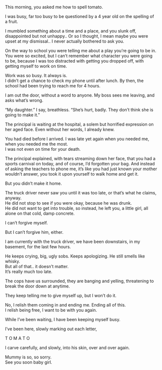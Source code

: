 This morning, you asked me how to spell tomato.  

I was busy, far too busy to be questioned by a 4 year old on the spelling of a fruit.  

I mumbled something about a time and a place, and you slunk off, disappointed but not unhappy.. Or so I thought, I mean maybe you were upset at my dismissal.. I never actually bothered to ask you.  

On the way to school you were telling me about a play you’re going to be in. 
You were so excited, but I can’t remember what character you were going to be, because I was too distracted with getting you dropped off, with getting myself to work on time.  

Work was so busy. It always is.  
I didn’t get a chance to check my phone until after lunch. By then, the school had been trying to reach me for 4 hours.  

I am out the door, without a word to anyone. My boss sees me leaving, and asks what’s wrong.  

“My daughter.” I say, breathless. “She’s hurt, badly. They don’t think she is going to make it.”  

The principal is waiting at the hospital, a solem but horrified expression on her aged face. Even without her words, I already knew.   

You had died before I arrived. I was late yet again when you needed me, when you needed me the most.   
I was not even on time for your death.   

The principal explained, with tears streaming down her face, that you had a sports carnival on today, and of course, I’d forgotten your bag. And instead of asking the teachers to phone me, it’s like you had just known your mother wouldn’t answer, you took it upon yourself to walk home and get it.  

But you didn’t make it home.   

The truck driver never saw you until it was too late, or that’s what he claims, anyway.   
He did not stop to see if you were okay, because he was drunk.   
He did not want to get into trouble, so instead, he left you, a little girl, all alone on that cold, damp concrete.   

I can’t forgive myself.  

But I can’t forgive him, either.  

I am currently with the truck driver, we have been downstairs, in my basement, for the last few hours.  

He keeps crying, big, ugly sobs. Keeps apologizing. He still smells like whisky.  
But all of that.. it doesn’t matter.   
It’s really much too late.   

The cops have us surrounded, they are banging and yelling, threatening to break the door down at anytime.  

They keep telling me to give myself up, but I won’t do it.   

No, I relish them coming in and ending me. Ending all of this.   
I relish being free, I want to be with you again.   

While I’ve been waiting, I have been keeping myself busy.   

I’ve been here, slowly marking out each letter, 
 
T O M A T O  

I carve carefully, and slowly, into his skin, over and over again.  

Mummy is so, so sorry.  
See you soon baby girl.